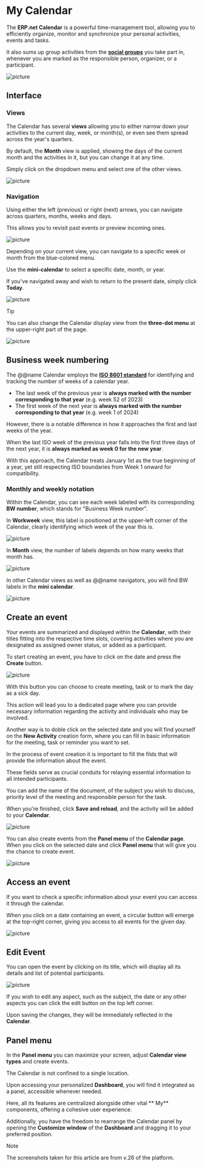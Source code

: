 # My Calendar

The **ERP.net Calendar** is a powerful time-management tool, allowing you to efficiently organize, monitor and synchronize your personal activities, events and tasks. 

It also sums up group activities from the **[social groups](groups/features-in-groups.md)** you take part in, whenever you are marked as the responsible person, organizer, or a participant. 

![picture](pictures/new_calendar_overview.png)

## Interface

### Views

The Calendar has several **views** allowing you to either narrow down your activities to the current day, week, or month(s), or even see them spread across the year's quarters. 

By default, the **Month** view is applied, showing the days of the current month and the activities in it, but you can change it at any time.

Simply click on the dropdown menu and select one of the other views.

![picture](pictures/new_calendar_view.png)

### Navigation

Using either the left (previous) or right (next) arrows, you can navigate across quarters, months, weeks and days. 

This allows you to revisit past events or preview incoming ones.

![picture](pictures/calendar_switch_months.png)

Depending on your current view, you can navigate to a specific week or month from the blue-colored menu.

Use the **mini-calendar** to select a specific date, month, or year. 

If you've navigated away and wish to return to the present date, simply click **Today**.

![picture](pictures/calendar_mini.png)

> [!Tip]
> You can also change the Calendar display view from the **three-dot menu** at the upper-right part of the page.

![picture](pictures/calendar_view_modes.png)

## Business week numbering

The @@name Calendar employs the **[ISO 8601 standard](https://en.wikipedia.org/wiki/ISO_8601)** for identifying and tracking the number of weeks of a calendar year. 

- The last week of the previous year is **always marked with the number corresponding to that year** (e.g. week 52 of 2023)
- The first week of the next year is **always marked with the number corresponding to that year** (e.g. week 1 of 2024)

However, there is a notable difference in how it approaches the first and last weeks of the year.

When the last ISO week of the previous year falls into the first three days of the next year, it is **always marked as week 0 for the new year**.

With this approach, the Calendar treats January 1st as the true beginning of a year, yet still respecting ISO boundaries from Week 1 onward for compatibility.

### Monthly and weekly notation

Within the Calendar, you can see each week labeled with its corresponding **BW number**, which stands for "Business Week number".

In **Workweek** view, this label is positioned at the upper-left corner of the Calendar, clearly identifying which week of the year this is.

![picture](pictures/business_week_view.png)

In **Month** view, the number of labels depends on how many weeks that month has.

![picture](pictures/business_week_monthview.png)

In other Calendar views as well as @@name navigators, you will find BW labels in the **mini calendar**.

![picture](pictures/business_week_mini.png)

## Create an event

Your events are summarized and displayed within the **Calendar**, with their titles fitting into the respective time slots, covering activities where you are designated as assigned owner status, or added as a participant.

To start creating an event, you have to click on the date and press the **Create** button.

![picture](pictures/create_activity.png)

With this button you can choose to create meeting, task or to mark the day as a sick day.

This action will lead you to a dedicated page where you can provide necessary information regarding the activity and individuals who may be involved.

Another way is to doble click on the selected date and you will find yourself on the **New Activity** creation form, where you can fill in basic information for the meeting, task or reminder you want to set.

In the process of event creation it is important to fill the filds that will provide the information about the event.

These fields serve as crucial conduits for relaying essential information to all intended participants.

You can add the name of the document, of the subject you wish to discuss, priority level of the meeting and responsible person for the task.

When you're finished, click **Save and reload**, and the activity will be added to your **Calendar**.

![picture](pictures/Screenshot_8.png)
 
You can also create events from the **Panel menu** of the **Calendar page**.
When you click on the selected date and click **Panel menu** that will give you the chance to create event.

![picture](pictures/activity_create_modes.png)
 
## Access an event

If you want to check a specific information about your event you can access it through the calendar. 
 
When you click on a date containing an event, a circular button will emerge at the top-right corner, giving you access 
to all events for the given day.

![picture](pictures/activities_fortheday.png)
 
## Edit Event

You can open the event by clicking on its title, which will display all its details and list of potential participants. 

![picture](pictures/activity_document.png)

If you wish to edit any aspect, such as the subject, the date or any other aspects you can click the edit button on the top left corner. 

Upon saving the changes, they will be immediately reflected in the **Calendar**.

## Panel menu 

In the **Panel menu** you can maximize your screen, adjust **Calendar view types** and create events.

The Calendar is not confined to a single location. 

Upon accessing your personalized **Dashboard**, you will find it integrated as a panel, accessible whenever needed. 

Here, all its features are centralized alongside other vital ** My** components, offering a cohesive user experience.

Additionally, you have the freedom to rearrange the Calendar panel by opening the **Customize window** of the **Dashboard** and dragging it to your preferred position.

> [!Note]
> The screenshots taken for this article are from v.26 of the platform.


